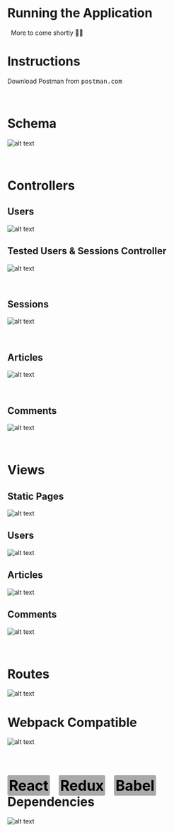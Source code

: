 # <strong>Running the Application</strong>
&nbsp;
More to come shortly 👨‍💻

# **Instructions**

Download Postman from <kbd>postman.com</kbd>


&nbsp;

# **Schema**

![alt text](./app/assets/images/Screen%20Shot%202020-12-21%20at%205.56.32%20PM.jpg "Schema")


&nbsp;

# **Controllers**


## **Users**

![alt text](./app/assets/images/Screen%20Shot%202020-12-22%20at%207.10.33%20PM.jpg "Users Controller")

## **Tested Users & Sessions Controller**

![alt text](./app/assets/images/Screen%20Shot%202020-12-22%20at%207.29.15%20PM.jpg "Created User")

&nbsp;

## **Sessions**

![alt text](./app/assets/images/Screen%20Shot%202020-12-22%20at%207.38.54%20PM.jpg "Sessions Controller")

&nbsp;

## **Articles**

![alt text](./app/assets/images/Screen%20Shot%202020-12-22%20at%2011.12.17%20PM.jpg "Articles Controller")

&nbsp;

## **Comments**

![alt text](./app/assets/images/Screen%20Shot%202020-12-22%20at%2011.41.44%20PM.jpg "Comments Controller")

&nbsp;

# **Views**

## **Static Pages**

![alt text](./app/assets/images/Screen%20Shot%202020-12-23%20at%2012.22.20%20AM.jpg "Static Pages")

## **Users**

![alt text](./app/assets/images/Screen%20Shot%202020-12-23%20at%2012.46.40%20AM.jpg "Users")

## **Articles**

![alt text](./app/assets/images/Screen%20Shot%202020-12-23%20at%2012.50.21%20AM.jpg "Articles")

## **Comments**

![alt text](./app/assets/images/Screen%20Shot%202020-12-23%20at%2012.53.43%20AM.jpg "Comments")

&nbsp;

# **Routes**
![alt text](./app/assets/images/Screen%20Shot%202020-12-22%20at%206.47.48%20PM.jpg "Routes")


# **Webpack Compatible** 

![alt text](./app/assets/images/Screen%20Shot%202020-12-22%20at%205.10.36%20PM.jpg "Webpack file")

<br>

<h1><strong><span style="font-size:2rem; padding:3.5px; color:black; background:darkgrey; border-radius:3px">React</span> &nbsp; <span style="font-size:2rem; padding:3.5px; color:black; background:darkgrey; border-radius:3px">Redux</span> &nbsp; <span style="font-size:2rem; padding:3.5px; color:black; background:darkgrey; border-radius:3px">Babel</span> &nbsp; Dependencies </strong></h1>

![alt text](./app/assets/images/Screen%20Shot%202020-12-22%20at%205.16.50%20PM.jpg "Npm Dependencies")